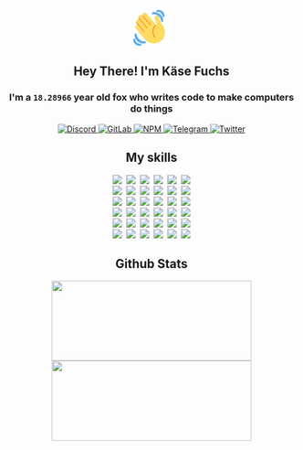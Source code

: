 <div><p align=center><img src=./resources/images/wave.gif width=64px height=64px></p><h2 align=center>Hey There! I'm Käse Fuchs</h2><h3 align=center>I'm a <code>18.28966</code> year old fox who writes code to make computers do things</h3><p align=center><a href=https://discord.com/users/507526681125322772><img alt=Discord src="https://img.shields.io/badge/Discord-5865F2?logo=discord&logoColor=white&style=flat-square#d7c94384ea50d92d3c2e0e421eeac674"> </a><a href=https://gitlab.com/kasefuchs><img alt=GitLab src="https://img.shields.io/badge/GitLab-330F63?logo=gitlab&logoColor=white&style=flat-square#d7c94384ea50d92d3c2e0e421eeac674"> </a><a href=https://npmjs.com/~kasefuchs><img alt=NPM src="https://img.shields.io/badge/NPM-CB3837?logo=npm&logoColor=white&style=flat-square#d7c94384ea50d92d3c2e0e421eeac674"> </a><a href=https://t.me/kasefuchs><img alt=Telegram src="https://img.shields.io/badge/Telegram-2CA5E0?logo=telegram&logoColor=white&style=flat-square#d7c94384ea50d92d3c2e0e421eeac674"> </a><a href=https://twitter.com/kasefuchs><img alt=Twitter src="https://img.shields.io/badge/Twitter-1DA1F2?logo=twitter&logoColor=white&style=flat-square#d7c94384ea50d92d3c2e0e421eeac674"></a></p><h2 align=center>My skills</h2><p align=center><a href=https://aws.amazon.com/ ><picture><source srcset="https://skillicons.dev/icons?i=aws&theme=dark#d7c94384ea50d92d3c2e0e421eeac674" media="(prefers-color-scheme: dark)"><source srcset="https://skillicons.dev/icons?i=aws&theme=light#d7c94384ea50d92d3c2e0e421eeac674" media="(prefers-color-scheme: light), (prefers-color-scheme: no-preference)"><img src="https://skillicons.dev/icons?i=aws&theme=light#d7c94384ea50d92d3c2e0e421eeac674"></picture></a>&nbsp;&nbsp;<a href=https://en.wikipedia.org/wiki/Bash_(Unix_shell)><picture><source srcset="https://skillicons.dev/icons?i=bash&theme=dark#d7c94384ea50d92d3c2e0e421eeac674" media="(prefers-color-scheme: dark)"><source srcset="https://skillicons.dev/icons?i=bash&theme=light#d7c94384ea50d92d3c2e0e421eeac674" media="(prefers-color-scheme: light), (prefers-color-scheme: no-preference)"><img src="https://skillicons.dev/icons?i=bash&theme=light#d7c94384ea50d92d3c2e0e421eeac674"></picture></a>&nbsp;&nbsp;<a href=https://discord.com/developers/docs><picture><source srcset="https://skillicons.dev/icons?i=bots&theme=dark#d7c94384ea50d92d3c2e0e421eeac674" media="(prefers-color-scheme: dark)"><source srcset="https://skillicons.dev/icons?i=bots&theme=light#d7c94384ea50d92d3c2e0e421eeac674" media="(prefers-color-scheme: light), (prefers-color-scheme: no-preference)"><img src="https://skillicons.dev/icons?i=bots&theme=light#d7c94384ea50d92d3c2e0e421eeac674"></picture></a>&nbsp;&nbsp;<a href=https://www.cloudflare.com/ ><picture><source srcset="https://skillicons.dev/icons?i=cloudflare&theme=dark#d7c94384ea50d92d3c2e0e421eeac674" media="(prefers-color-scheme: dark)"><source srcset="https://skillicons.dev/icons?i=cloudflare&theme=light#d7c94384ea50d92d3c2e0e421eeac674" media="(prefers-color-scheme: light), (prefers-color-scheme: no-preference)"><img src="https://skillicons.dev/icons?i=cloudflare&theme=light#d7c94384ea50d92d3c2e0e421eeac674"></picture></a>&nbsp;&nbsp;<a href=https://en.wikipedia.org/wiki/CSS><picture><source srcset="https://skillicons.dev/icons?i=css&theme=dark#d7c94384ea50d92d3c2e0e421eeac674" media="(prefers-color-scheme: dark)"><source srcset="https://skillicons.dev/icons?i=css&theme=light#d7c94384ea50d92d3c2e0e421eeac674" media="(prefers-color-scheme: light), (prefers-color-scheme: no-preference)"><img src="https://skillicons.dev/icons?i=css&theme=light#d7c94384ea50d92d3c2e0e421eeac674"></picture></a>&nbsp;&nbsp;<a href=https://www.docker.com/ ><picture><source srcset="https://skillicons.dev/icons?i=docker&theme=dark#d7c94384ea50d92d3c2e0e421eeac674" media="(prefers-color-scheme: dark)"><source srcset="https://skillicons.dev/icons?i=docker&theme=light#d7c94384ea50d92d3c2e0e421eeac674" media="(prefers-color-scheme: light), (prefers-color-scheme: no-preference)"><img src="https://skillicons.dev/icons?i=docker&theme=light#d7c94384ea50d92d3c2e0e421eeac674"></picture></a><br><a href=https://www.electronjs.org/ ><picture><source srcset="https://skillicons.dev/icons?i=electron&theme=dark#d7c94384ea50d92d3c2e0e421eeac674" media="(prefers-color-scheme: dark)"><source srcset="https://skillicons.dev/icons?i=electron&theme=light#d7c94384ea50d92d3c2e0e421eeac674" media="(prefers-color-scheme: light), (prefers-color-scheme: no-preference)"><img src="https://skillicons.dev/icons?i=electron&theme=light#d7c94384ea50d92d3c2e0e421eeac674"></picture></a>&nbsp;&nbsp;<a href=https://expressjs.com/ ><picture><source srcset="https://skillicons.dev/icons?i=express&theme=dark#d7c94384ea50d92d3c2e0e421eeac674" media="(prefers-color-scheme: dark)"><source srcset="https://skillicons.dev/icons?i=express&theme=light#d7c94384ea50d92d3c2e0e421eeac674" media="(prefers-color-scheme: light), (prefers-color-scheme: no-preference)"><img src="https://skillicons.dev/icons?i=express&theme=light#d7c94384ea50d92d3c2e0e421eeac674"></picture></a>&nbsp;&nbsp;<a href=https://www.figma.com/ ><picture><source srcset="https://skillicons.dev/icons?i=figma&theme=dark#d7c94384ea50d92d3c2e0e421eeac674" media="(prefers-color-scheme: dark)"><source srcset="https://skillicons.dev/icons?i=figma&theme=light#d7c94384ea50d92d3c2e0e421eeac674" media="(prefers-color-scheme: light), (prefers-color-scheme: no-preference)"><img src="https://skillicons.dev/icons?i=figma&theme=light#d7c94384ea50d92d3c2e0e421eeac674"></picture></a>&nbsp;&nbsp;<a href=https://firebase.google.com/ ><picture><source srcset="https://skillicons.dev/icons?i=firebase&theme=dark#d7c94384ea50d92d3c2e0e421eeac674" media="(prefers-color-scheme: dark)"><source srcset="https://skillicons.dev/icons?i=firebase&theme=light#d7c94384ea50d92d3c2e0e421eeac674" media="(prefers-color-scheme: light), (prefers-color-scheme: no-preference)"><img src="https://skillicons.dev/icons?i=firebase&theme=light#d7c94384ea50d92d3c2e0e421eeac674"></picture></a>&nbsp;&nbsp;<a href=https://flask.palletsprojects.com/ ><picture><source srcset="https://skillicons.dev/icons?i=flask&theme=dark#d7c94384ea50d92d3c2e0e421eeac674" media="(prefers-color-scheme: dark)"><source srcset="https://skillicons.dev/icons?i=flask&theme=light#d7c94384ea50d92d3c2e0e421eeac674" media="(prefers-color-scheme: light), (prefers-color-scheme: no-preference)"><img src="https://skillicons.dev/icons?i=flask&theme=light#d7c94384ea50d92d3c2e0e421eeac674"></picture></a>&nbsp;&nbsp;<a href=https://cloud.google.com/ ><picture><source srcset="https://skillicons.dev/icons?i=gcp&theme=dark#d7c94384ea50d92d3c2e0e421eeac674" media="(prefers-color-scheme: dark)"><source srcset="https://skillicons.dev/icons?i=gcp&theme=light#d7c94384ea50d92d3c2e0e421eeac674" media="(prefers-color-scheme: light), (prefers-color-scheme: no-preference)"><img src="https://skillicons.dev/icons?i=gcp&theme=light#d7c94384ea50d92d3c2e0e421eeac674"></picture></a><br><a href=https://git-scm.com/ ><picture><source srcset="https://skillicons.dev/icons?i=git&theme=dark#d7c94384ea50d92d3c2e0e421eeac674" media="(prefers-color-scheme: dark)"><source srcset="https://skillicons.dev/icons?i=git&theme=light#d7c94384ea50d92d3c2e0e421eeac674" media="(prefers-color-scheme: light), (prefers-color-scheme: no-preference)"><img src="https://skillicons.dev/icons?i=git&theme=light#d7c94384ea50d92d3c2e0e421eeac674"></picture></a>&nbsp;&nbsp;<a href=https://github.com/ ><picture><source srcset="https://skillicons.dev/icons?i=github&theme=dark#d7c94384ea50d92d3c2e0e421eeac674" media="(prefers-color-scheme: dark)"><source srcset="https://skillicons.dev/icons?i=github&theme=light#d7c94384ea50d92d3c2e0e421eeac674" media="(prefers-color-scheme: light), (prefers-color-scheme: no-preference)"><img src="https://skillicons.dev/icons?i=github&theme=light#d7c94384ea50d92d3c2e0e421eeac674"></picture></a>&nbsp;&nbsp;<a href=https://gitlab.com/ ><picture><source srcset="https://skillicons.dev/icons?i=gitlab&theme=dark#d7c94384ea50d92d3c2e0e421eeac674" media="(prefers-color-scheme: dark)"><source srcset="https://skillicons.dev/icons?i=gitlab&theme=light#d7c94384ea50d92d3c2e0e421eeac674" media="(prefers-color-scheme: light), (prefers-color-scheme: no-preference)"><img src="https://skillicons.dev/icons?i=gitlab&theme=light#d7c94384ea50d92d3c2e0e421eeac674"></picture></a>&nbsp;&nbsp;<a href=https://www.heroku.com/ ><picture><source srcset="https://skillicons.dev/icons?i=heroku&theme=dark#d7c94384ea50d92d3c2e0e421eeac674" media="(prefers-color-scheme: dark)"><source srcset="https://skillicons.dev/icons?i=heroku&theme=light#d7c94384ea50d92d3c2e0e421eeac674" media="(prefers-color-scheme: light), (prefers-color-scheme: no-preference)"><img src="https://skillicons.dev/icons?i=heroku&theme=light#d7c94384ea50d92d3c2e0e421eeac674"></picture></a>&nbsp;&nbsp;<a href=https://en.wikipedia.org/wiki/HTML><picture><source srcset="https://skillicons.dev/icons?i=html&theme=dark#d7c94384ea50d92d3c2e0e421eeac674" media="(prefers-color-scheme: dark)"><source srcset="https://skillicons.dev/icons?i=html&theme=light#d7c94384ea50d92d3c2e0e421eeac674" media="(prefers-color-scheme: light), (prefers-color-scheme: no-preference)"><img src="https://skillicons.dev/icons?i=html&theme=light#d7c94384ea50d92d3c2e0e421eeac674"></picture></a>&nbsp;&nbsp;<a href=https://en.wikipedia.org/wiki/JavaScript><picture><source srcset="https://skillicons.dev/icons?i=js&theme=dark#d7c94384ea50d92d3c2e0e421eeac674" media="(prefers-color-scheme: dark)"><source srcset="https://skillicons.dev/icons?i=js&theme=light#d7c94384ea50d92d3c2e0e421eeac674" media="(prefers-color-scheme: light), (prefers-color-scheme: no-preference)"><img src="https://skillicons.dev/icons?i=js&theme=light#d7c94384ea50d92d3c2e0e421eeac674"></picture></a><br><a href=https://en.wikipedia.org/wiki/Linux><picture><source srcset="https://skillicons.dev/icons?i=linux&theme=dark#d7c94384ea50d92d3c2e0e421eeac674" media="(prefers-color-scheme: dark)"><source srcset="https://skillicons.dev/icons?i=linux&theme=light#d7c94384ea50d92d3c2e0e421eeac674" media="(prefers-color-scheme: light), (prefers-color-scheme: no-preference)"><img src="https://skillicons.dev/icons?i=linux&theme=light#d7c94384ea50d92d3c2e0e421eeac674"></picture></a>&nbsp;&nbsp;<a href=https://mui.com/ ><picture><source srcset="https://skillicons.dev/icons?i=materialui&theme=dark#d7c94384ea50d92d3c2e0e421eeac674" media="(prefers-color-scheme: dark)"><source srcset="https://skillicons.dev/icons?i=materialui&theme=light#d7c94384ea50d92d3c2e0e421eeac674" media="(prefers-color-scheme: light), (prefers-color-scheme: no-preference)"><img src="https://skillicons.dev/icons?i=materialui&theme=light#d7c94384ea50d92d3c2e0e421eeac674"></picture></a>&nbsp;&nbsp;<a href=https://en.wikipedia.org/wiki/Markdown><picture><source srcset="https://skillicons.dev/icons?i=md&theme=dark#d7c94384ea50d92d3c2e0e421eeac674" media="(prefers-color-scheme: dark)"><source srcset="https://skillicons.dev/icons?i=md&theme=light#d7c94384ea50d92d3c2e0e421eeac674" media="(prefers-color-scheme: light), (prefers-color-scheme: no-preference)"><img src="https://skillicons.dev/icons?i=md&theme=light#d7c94384ea50d92d3c2e0e421eeac674"></picture></a>&nbsp;&nbsp;<a href=https://www.mongodb.com/ ><picture><source srcset="https://skillicons.dev/icons?i=mongodb&theme=dark#d7c94384ea50d92d3c2e0e421eeac674" media="(prefers-color-scheme: dark)"><source srcset="https://skillicons.dev/icons?i=mongodb&theme=light#d7c94384ea50d92d3c2e0e421eeac674" media="(prefers-color-scheme: light), (prefers-color-scheme: no-preference)"><img src="https://skillicons.dev/icons?i=mongodb&theme=light#d7c94384ea50d92d3c2e0e421eeac674"></picture></a>&nbsp;&nbsp;<a href=https://www.mysql.com/ ><picture><source srcset="https://skillicons.dev/icons?i=mysql&theme=dark#d7c94384ea50d92d3c2e0e421eeac674" media="(prefers-color-scheme: dark)"><source srcset="https://skillicons.dev/icons?i=mysql&theme=light#d7c94384ea50d92d3c2e0e421eeac674" media="(prefers-color-scheme: light), (prefers-color-scheme: no-preference)"><img src="https://skillicons.dev/icons?i=mysql&theme=light#d7c94384ea50d92d3c2e0e421eeac674"></picture></a>&nbsp;&nbsp;<a href=https://nextjs.org/ ><picture><source srcset="https://skillicons.dev/icons?i=nextjs&theme=dark#d7c94384ea50d92d3c2e0e421eeac674" media="(prefers-color-scheme: dark)"><source srcset="https://skillicons.dev/icons?i=nextjs&theme=light#d7c94384ea50d92d3c2e0e421eeac674" media="(prefers-color-scheme: light), (prefers-color-scheme: no-preference)"><img src="https://skillicons.dev/icons?i=nextjs&theme=light#d7c94384ea50d92d3c2e0e421eeac674"></picture></a><br><a href=https://nodejs.org/en/ ><picture><source srcset="https://skillicons.dev/icons?i=nodejs&theme=dark#d7c94384ea50d92d3c2e0e421eeac674" media="(prefers-color-scheme: dark)"><source srcset="https://skillicons.dev/icons?i=nodejs&theme=light#d7c94384ea50d92d3c2e0e421eeac674" media="(prefers-color-scheme: light), (prefers-color-scheme: no-preference)"><img src="https://skillicons.dev/icons?i=nodejs&theme=light#d7c94384ea50d92d3c2e0e421eeac674"></picture></a>&nbsp;&nbsp;<a href=https://www.postgresql.org/ ><picture><source srcset="https://skillicons.dev/icons?i=postgres&theme=dark#d7c94384ea50d92d3c2e0e421eeac674" media="(prefers-color-scheme: dark)"><source srcset="https://skillicons.dev/icons?i=postgres&theme=light#d7c94384ea50d92d3c2e0e421eeac674" media="(prefers-color-scheme: light), (prefers-color-scheme: no-preference)"><img src="https://skillicons.dev/icons?i=postgres&theme=light#d7c94384ea50d92d3c2e0e421eeac674"></picture></a>&nbsp;&nbsp;<a href=https://learn.microsoft.com/en-us/powershell/ ><picture><source srcset="https://skillicons.dev/icons?i=powershell&theme=dark#d7c94384ea50d92d3c2e0e421eeac674" media="(prefers-color-scheme: dark)"><source srcset="https://skillicons.dev/icons?i=powershell&theme=light#d7c94384ea50d92d3c2e0e421eeac674" media="(prefers-color-scheme: light), (prefers-color-scheme: no-preference)"><img src="https://skillicons.dev/icons?i=powershell&theme=light#d7c94384ea50d92d3c2e0e421eeac674"></picture></a>&nbsp;&nbsp;<a href=https://www.python.org/ ><picture><source srcset="https://skillicons.dev/icons?i=py&theme=dark#d7c94384ea50d92d3c2e0e421eeac674" media="(prefers-color-scheme: dark)"><source srcset="https://skillicons.dev/icons?i=py&theme=light#d7c94384ea50d92d3c2e0e421eeac674" media="(prefers-color-scheme: light), (prefers-color-scheme: no-preference)"><img src="https://skillicons.dev/icons?i=py&theme=light#d7c94384ea50d92d3c2e0e421eeac674"></picture></a>&nbsp;&nbsp;<a href=https://www.raspberrypi.org/ ><picture><source srcset="https://skillicons.dev/icons?i=raspberrypi&theme=dark#d7c94384ea50d92d3c2e0e421eeac674" media="(prefers-color-scheme: dark)"><source srcset="https://skillicons.dev/icons?i=raspberrypi&theme=light#d7c94384ea50d92d3c2e0e421eeac674" media="(prefers-color-scheme: light), (prefers-color-scheme: no-preference)"><img src="https://skillicons.dev/icons?i=raspberrypi&theme=light#d7c94384ea50d92d3c2e0e421eeac674"></picture></a>&nbsp;&nbsp;<a href=https://reactjs.org/ ><picture><source srcset="https://skillicons.dev/icons?i=react&theme=dark#d7c94384ea50d92d3c2e0e421eeac674" media="(prefers-color-scheme: dark)"><source srcset="https://skillicons.dev/icons?i=react&theme=light#d7c94384ea50d92d3c2e0e421eeac674" media="(prefers-color-scheme: light), (prefers-color-scheme: no-preference)"><img src="https://skillicons.dev/icons?i=react&theme=light#d7c94384ea50d92d3c2e0e421eeac674"></picture></a><br><a href=https://redux.js.org/ ><picture><source srcset="https://skillicons.dev/icons?i=redux&theme=dark#d7c94384ea50d92d3c2e0e421eeac674" media="(prefers-color-scheme: dark)"><source srcset="https://skillicons.dev/icons?i=redux&theme=light#d7c94384ea50d92d3c2e0e421eeac674" media="(prefers-color-scheme: light), (prefers-color-scheme: no-preference)"><img src="https://skillicons.dev/icons?i=redux&theme=light#d7c94384ea50d92d3c2e0e421eeac674"></picture></a>&nbsp;&nbsp;<a href=https://en.wikipedia.org/wiki/Regular_expression><picture><source srcset="https://skillicons.dev/icons?i=regex&theme=dark#d7c94384ea50d92d3c2e0e421eeac674" media="(prefers-color-scheme: dark)"><source srcset="https://skillicons.dev/icons?i=regex&theme=light#d7c94384ea50d92d3c2e0e421eeac674" media="(prefers-color-scheme: light), (prefers-color-scheme: no-preference)"><img src="https://skillicons.dev/icons?i=regex&theme=light#d7c94384ea50d92d3c2e0e421eeac674"></picture></a>&nbsp;&nbsp;<a href=https://en.wikipedia.org/wiki/Sass_(stylesheet_language)><picture><source srcset="https://skillicons.dev/icons?i=sass&theme=dark#d7c94384ea50d92d3c2e0e421eeac674" media="(prefers-color-scheme: dark)"><source srcset="https://skillicons.dev/icons?i=sass&theme=light#d7c94384ea50d92d3c2e0e421eeac674" media="(prefers-color-scheme: light), (prefers-color-scheme: no-preference)"><img src="https://skillicons.dev/icons?i=sass&theme=light#d7c94384ea50d92d3c2e0e421eeac674"></picture></a>&nbsp;&nbsp;<a href=https://www.typescriptlang.org/ ><picture><source srcset="https://skillicons.dev/icons?i=ts&theme=dark#d7c94384ea50d92d3c2e0e421eeac674" media="(prefers-color-scheme: dark)"><source srcset="https://skillicons.dev/icons?i=ts&theme=light#d7c94384ea50d92d3c2e0e421eeac674" media="(prefers-color-scheme: light), (prefers-color-scheme: no-preference)"><img src="https://skillicons.dev/icons?i=ts&theme=light#d7c94384ea50d92d3c2e0e421eeac674"></picture></a>&nbsp;&nbsp;<a href=https://unity.com/ ><picture><source srcset="https://skillicons.dev/icons?i=unity&theme=dark#d7c94384ea50d92d3c2e0e421eeac674" media="(prefers-color-scheme: dark)"><source srcset="https://skillicons.dev/icons?i=unity&theme=light#d7c94384ea50d92d3c2e0e421eeac674" media="(prefers-color-scheme: light), (prefers-color-scheme: no-preference)"><img src="https://skillicons.dev/icons?i=unity&theme=light#d7c94384ea50d92d3c2e0e421eeac674"></picture></a>&nbsp;&nbsp;<a href=https://workers.cloudflare.com/ ><picture><source srcset="https://skillicons.dev/icons?i=workers&theme=dark#d7c94384ea50d92d3c2e0e421eeac674" media="(prefers-color-scheme: dark)"><source srcset="https://skillicons.dev/icons?i=workers&theme=light#d7c94384ea50d92d3c2e0e421eeac674" media="(prefers-color-scheme: light), (prefers-color-scheme: no-preference)"><img src="https://skillicons.dev/icons?i=workers&theme=light#d7c94384ea50d92d3c2e0e421eeac674"></picture></a><br></p><h2 align=center>Github Stats</h2><p align=center><picture><source srcset="https://github-readme-stats-kasefuchs.vercel.app/api/?count_private=true&hide_border=true&hide_rank=true&line_height=20&hide_title=true&username=Kasefuchs&theme=dark#d7c94384ea50d92d3c2e0e421eeac674" media="(prefers-color-scheme: dark)"><source srcset="https://github-readme-stats-kasefuchs.vercel.app/api/?count_private=true&hide_border=true&hide_rank=true&line_height=20&hide_title=true&username=Kasefuchs&theme=light#d7c94384ea50d92d3c2e0e421eeac674" media="(prefers-color-scheme: light), (prefers-color-scheme: no-preference)"><img align=middle width=350 height=140 src="https://github-readme-stats-kasefuchs.vercel.app/api/?count_private=true&hide_border=true&hide_rank=true&line_height=20&hide_title=true&username=Kasefuchs&theme=light#d7c94384ea50d92d3c2e0e421eeac674"></picture><picture><source srcset="https://github-readme-stats-kasefuchs.vercel.app/api/top-langs/?count_private=true&hide_border=true&layout=compact&username=Kasefuchs&theme=dark#d7c94384ea50d92d3c2e0e421eeac674" media="(prefers-color-scheme: dark)"><source srcset="https://github-readme-stats-kasefuchs.vercel.app/api/top-langs/?count_private=true&hide_border=true&layout=compact&username=Kasefuchs&theme=light#d7c94384ea50d92d3c2e0e421eeac674" media="(prefers-color-scheme: light), (prefers-color-scheme: no-preference)"><img align=middle width=350 height=140 src="https://github-readme-stats-kasefuchs.vercel.app/api/top-langs/?count_private=true&hide_border=true&layout=compact&username=Kasefuchs&theme=light#d7c94384ea50d92d3c2e0e421eeac674"></picture></p><img src="https://hit.yhype.me/github/profile?user_id=64592097#d7c94384ea50d92d3c2e0e421eeac674" alt=""></div>
